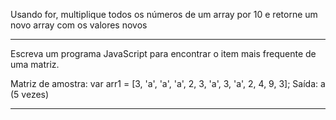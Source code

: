 Usando for, multiplique  todos os números de um array por 10 e retorne um novo array com os valores novos 

---

Escreva um programa JavaScript para encontrar o item mais frequente de uma matriz.

Matriz de amostra: var arr1 = [3, 'a', 'a', 'a', 2, 3, 'a', 3, 'a', 2, 4, 9, 3];
Saída: a (5 vezes)

---

